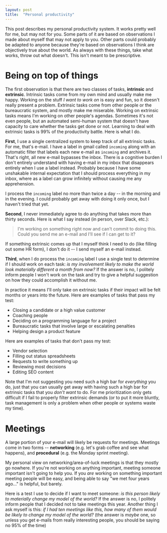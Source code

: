 ```yaml
---
layout: post
title:  "Personal productivity"
---
```


This post describes my personal productivity system. It works pretty
well for me, but may not for you. Some parts of it are based on
observations I made about myself that may not apply to you. Other
parts could probably be adapted to anyone because they're based on
observations I think are objectively true about the world. As always
with these things, take what works, throw out what doesn't. This isn't
meant to be prescriptive.

# Being on top of things

The first observation is that there are two classes of tasks,
__intrinsic__ and __extrinsic__. Intrinsic tasks come from my own mind
and usually make me happy. Working on the stuff _I want to work on_ is
easy and fun, so it doesn't really present a problem. Extrinsic tasks
come from other people or the bureaucratic system, and mostly make me
miserable. Working on extrinsic tasks means I'm working on other
people's agendas. Sometimes it's not even people, but an automated
semi-human system that doesn't have capacity to care whether the tasks
get done or not. Learning to deal with extrinsic tasks is 99% of the
productivity battle. Here is what I do.

__First__, I use a single centralized system to keep track of all
extrinsic tasks. For me, that's e-mail. I have a label in gmail called
`incoming` along with an automatic filter that labels each new e-mail
as `incoming` and archives it. That's right, all new e-mail bypasses
the inbox. There is a cognitive burden I don't entirely understand
with having e-mail in my inbox that disappears entirely when I use a
label instead. Probably because I have some unshakable internal
expectation that I should process everything in my inbox, where as a
label can grow infinitely without causing me any apprehension.

I process the `incoming` label no more than twice a day -- in the
morning and in the evening. I could probably get away with doing it
only once, but I haven't tried that yet.

__Second__, I never immediately agree to do anything that takes more
than thirty seconds. Here is what I say instead (in person, over
Slack, etc.):

> I'm working on something right now and can't commit to doing
  this. Could you send me an e-mail and I'll see if I can get to it?

If something extrinsic comes up that I myself think I need to do (like
filling out some HR form), I don't do it -- I send myself an e-mail
instead.

__Third__, when I do process the `incoming` label I use a single test
to determine if I should work on each task: _is my involvement likely
to make the world look materially different a month from now?_ If the
answer is no, I politely inform people I won't work on the task and
try to give a helpful suggestion on how they could accomplish it
without me.

In practice it means I'll only take on extrinsic tasks if their impact
will be felt months or years into the future. Here are examples of
tasks that pass my test:

- Closing a candidate or a high value customer
- Coaching people
- Deciding on a programming language for a project
- Bureaucratic tasks that involve large or escalating penalties
- Helping design a product feature

Here are examples of tasks that don't pass my test:

- Vendor selection
- Filling out status spreadsheets
- Requests to write something up
- Reviewing most decisions
- Editing SEO content

Note that I'm not suggesting you need such a high bar for _everything_
you do, just that you can usually get away with having such a high bar
for extrinsic tasks that you _don't want_ to do. For me prioritization
only gets difficult if I fail to properly filter extrinsic demands (or
to put it more bluntly, task management is only a problem when other
people or systems waste my time).

# Meetings

A large portion of your e-mail will likely be requests for
meetings. Meetings come in two forms -- __networking__ (e.g. let's
grab coffee and see what happens), and __procedural__ (e.g. the Monday
sprint meeting).

My personal view on networking/area-of-luck meetings is that they
mostly go nowhere. If you're not working on anything important,
meeting someone important isn't going to help you. If you _are_
working on something important meeting people will be easy, and being
able to say "we met four years ago..." is helpful, but barely.

Here is a test I use to decide if I want to meet someone: _is this
person likely to materially change my model of the world?_ If the
answer is no, I politely inform people that I decided not to take
meetings this year. Another thing I ask myself is this: _if I had ten
meetings like this, how many of them would be likely to change my
model of the world?_ (the answer is _maybe_ one, so unless you get
e-mails from really interesting people, you should be saying no 95% of
the time)

